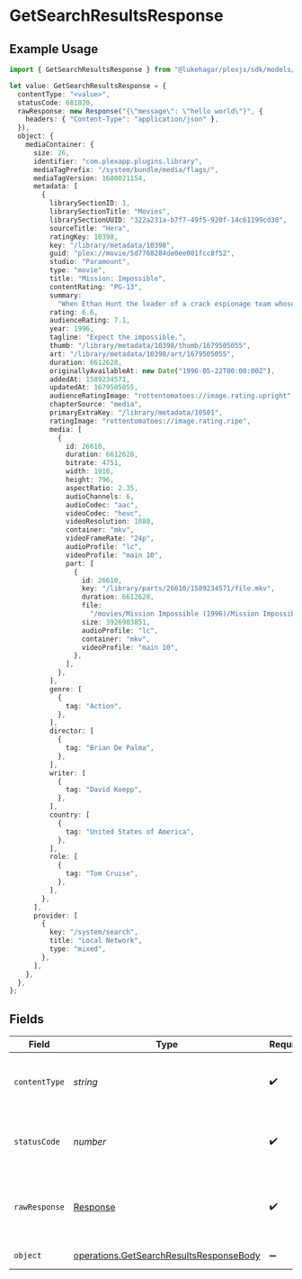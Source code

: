 # GetSearchResultsResponse

## Example Usage

```typescript
import { GetSearchResultsResponse } from "@lukehagar/plexjs/sdk/models/operations";

let value: GetSearchResultsResponse = {
  contentType: "<value>",
  statusCode: 681820,
  rawResponse: new Response("{\"message\": \"hello world\"}", {
    headers: { "Content-Type": "application/json" },
  }),
  object: {
    mediaContainer: {
      size: 26,
      identifier: "com.plexapp.plugins.library",
      mediaTagPrefix: "/system/bundle/media/flags/",
      mediaTagVersion: 1680021154,
      metadata: [
        {
          librarySectionID: 1,
          librarySectionTitle: "Movies",
          librarySectionUUID: "322a231a-b7f7-49f5-920f-14c61199cd30",
          sourceTitle: "Hera",
          ratingKey: 10398,
          key: "/library/metadata/10398",
          guid: "plex://movie/5d7768284de0ee001fcc8f52",
          studio: "Paramount",
          type: "movie",
          title: "Mission: Impossible",
          contentRating: "PG-13",
          summary:
            "When Ethan Hunt the leader of a crack espionage team whose perilous operation has gone awry with no explanation discovers that a mole has penetrated the CIA he's surprised to learn that he's the No. 1 suspect. To clear his name Hunt now must ferret out the real double agent and in the process even the score.",
          rating: 6.6,
          audienceRating: 7.1,
          year: 1996,
          tagline: "Expect the impossible.",
          thumb: "/library/metadata/10398/thumb/1679505055",
          art: "/library/metadata/10398/art/1679505055",
          duration: 6612628,
          originallyAvailableAt: new Date("1996-05-22T00:00:00Z"),
          addedAt: 1589234571,
          updatedAt: 1679505055,
          audienceRatingImage: "rottentomatoes://image.rating.upright",
          chapterSource: "media",
          primaryExtraKey: "/library/metadata/10501",
          ratingImage: "rottentomatoes://image.rating.ripe",
          media: [
            {
              id: 26610,
              duration: 6612628,
              bitrate: 4751,
              width: 1916,
              height: 796,
              aspectRatio: 2.35,
              audioChannels: 6,
              audioCodec: "aac",
              videoCodec: "hevc",
              videoResolution: 1080,
              container: "mkv",
              videoFrameRate: "24p",
              audioProfile: "lc",
              videoProfile: "main 10",
              part: [
                {
                  id: 26610,
                  key: "/library/parts/26610/1589234571/file.mkv",
                  duration: 6612628,
                  file:
                    "/movies/Mission Impossible (1996)/Mission Impossible (1996) Bluray-1080p.mkv",
                  size: 3926903851,
                  audioProfile: "lc",
                  container: "mkv",
                  videoProfile: "main 10",
                },
              ],
            },
          ],
          genre: [
            {
              tag: "Action",
            },
          ],
          director: [
            {
              tag: "Brian De Palma",
            },
          ],
          writer: [
            {
              tag: "David Koepp",
            },
          ],
          country: [
            {
              tag: "United States of America",
            },
          ],
          role: [
            {
              tag: "Tom Cruise",
            },
          ],
        },
      ],
      provider: [
        {
          key: "/system/search",
          title: "Local Network",
          type: "mixed",
        },
      ],
    },
  },
};
```

## Fields

| Field                                                                                                     | Type                                                                                                      | Required                                                                                                  | Description                                                                                               |
| --------------------------------------------------------------------------------------------------------- | --------------------------------------------------------------------------------------------------------- | --------------------------------------------------------------------------------------------------------- | --------------------------------------------------------------------------------------------------------- |
| `contentType`                                                                                             | *string*                                                                                                  | :heavy_check_mark:                                                                                        | HTTP response content type for this operation                                                             |
| `statusCode`                                                                                              | *number*                                                                                                  | :heavy_check_mark:                                                                                        | HTTP response status code for this operation                                                              |
| `rawResponse`                                                                                             | [Response](https://developer.mozilla.org/en-US/docs/Web/API/Response)                                     | :heavy_check_mark:                                                                                        | Raw HTTP response; suitable for custom response parsing                                                   |
| `object`                                                                                                  | [operations.GetSearchResultsResponseBody](../../../sdk/models/operations/getsearchresultsresponsebody.md) | :heavy_minus_sign:                                                                                        | Search Results                                                                                            |